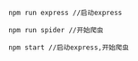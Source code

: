 ```
npm run express //启动express
```

```
npm run spider //开始爬虫
```

```
npm start //启动express,开始爬虫
```

